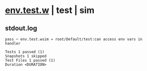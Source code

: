 # [env.test.w](../../../../../../tests/sdk_tests/api/env.test.w) | test | sim

## stdout.log
```log
pass ─ env.test.wsim » root/Default/test:can access env vars in handler

Tests 1 passed (1)
Snapshots 1 skipped
Test Files 1 passed (1)
Duration <DURATION>
```

